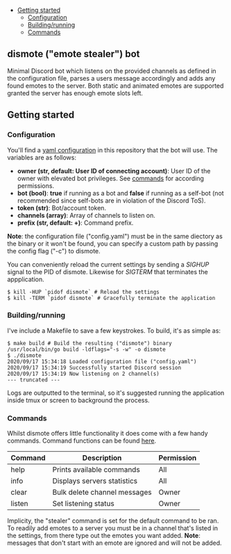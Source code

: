 - [Getting started](#getting-started)
  - [Configuration](#configuration)
  - [Building/running](#buildingrunning)
  - [Commands](#commands)

## dismote ("emote stealer") bot

Minimal Discord bot which listens on the provided channels as defined in the configuration file, parses a users message accordingly and adds any found emotes to the server. Both static and animated emotes are supported granted the server has enough emote slots left.

## Getting started

### Configuration

You'll find a [yaml configuration](config.yaml) in this repository that the bot will use. The variables are as follows:

- **owner (str, default: User ID of connecting account)**: User ID of the owner with elevated bot privileges. See [commands](#commands) for according permissions.
- **bot (bool)**: **true** if running as a bot and **false** if running as a self-bot (not recommended since self-bots are in violation of the Discord ToS).
- **token (str)**: Bot/account token.
- **channels (array)**: Array of channels to listen on.
- **prefix (str, default: +)**: Command prefix.

**Note**: the configuration file ("config.yaml") must be in the same diectory as the binary or it won't be found, you can specify a custom path by passing the config flag ("-c") to dismote.

You can conveniently reload the current settings by sending a *SIGHUP* signal to the PID of dismote. Likewise for *SIGTERM* that terminates the appplication. 

```console
$ kill -HUP `pidof dismote` # Reload the settings
$ kill -TERM `pidof dismote` # Gracefully terminate the application
```

### Building/running

I've include a Makefile to save a few keystrokes. To build, it's as simple as:

```console
$ make build # Build the resulting ("dismote") binary
/usr/local/bin/go build -ldflags="-s -w" -o dismote
$ ./dismote
2020/09/17 15:34:18 Loaded configuration file ("config.yaml")
2020/09/17 15:34:19 Successfully started Discord session
2020/09/17 15:34:19 Now listening on 2 channel(s)
--- truncated ---
```

Logs are outputted to the terminal, so it's suggested running the application inside tmux or screen to background the process.

### Commands

Whilst dismote offers little functionality it does come with a few handy commands. Command functions can be found [here](internal/commands).

| Command  | Description | Permission |
| ------------- | ------------- | ------------- |
| help | Prints available commands | All |
| info | Displays servers statistics | All |
| clear | Bulk delete channel messages | Owner |
| listen | Set listening status | Owner |

Implicity, the "stealer" command is set for the default command to be ran. To readily add emotes to a server you must be in a channel that's listed in the settings, from there type out the emotes you want added. **Note**: messages that don't start with an emote are ignored and will not be added. 
